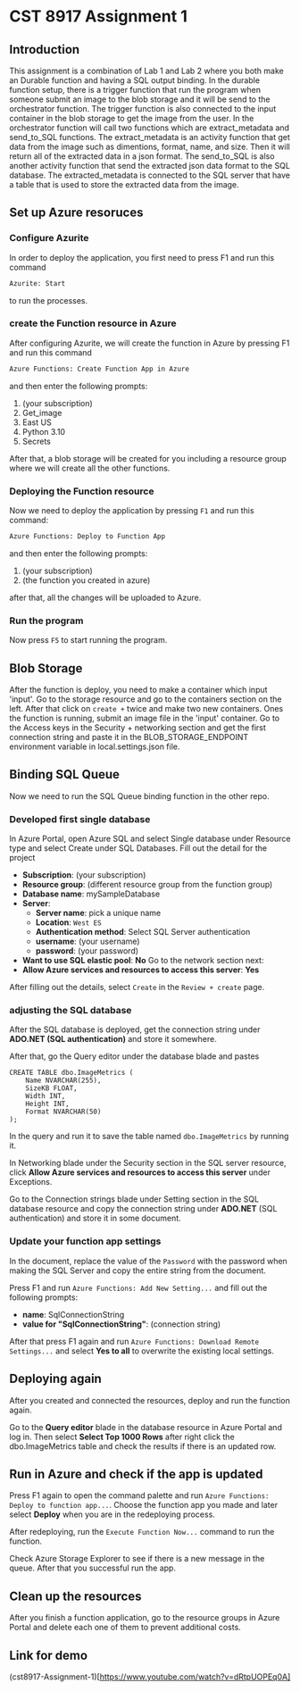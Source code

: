 # CST 8917 Assignment 1

## Introduction

This assignment is a combination of Lab 1 and Lab 2 where you both make an Durable function and having a SQL output binding. In the durable function setup, there is a trigger function that run the program when someone submit an image to the blob storage and it will be send to the orchestrator function. The trigger function is also connected to the input container in the blob storage to get the image from the user. In the orchestrator function will call two functions which are extract_metadata and send_to_SQL functions. The extract_metadata is an activity function that get data from the image such as dimentions, format, name, and size. Then it will return all of the extracted data in a json format. The send_to_SQL is also another activity function that send the extracted json data format to the SQL database. The extracted_metadata is connected to the SQL server that have a table that is used to store the extracted data from the image.

## Set up Azure resoruces 

### Configure Azurite
In order to deploy the application, you first need to press F1 and run this command
```txt
Azurite: Start
```

to run the processes.

### create the Function resource in Azure
After configuring Azurite, we will create the function in Azure by pressing F1 and run this command
```txt
Azure Functions: Create Function App in Azure
```

and then enter the following prompts:
1. (your subscription)
2. Get_image
3. East US
4. Python 3.10
5. Secrets

After that, a blob storage will be created for you including a resource group where we will create all the other functions.

### Deploying the Function resource
Now we need to deploy the application by pressing `F1` and run this command:

```txt
Azure Functions: Deploy to Function App
```

and then enter the following prompts:
1. (your subscription)
2. (the function you created in azure)

after that, all the changes will be uploaded to Azure.

### Run the program
Now press `F5` to start running the program.

## Blob Storage

After the function is deploy, you need to make a container which input 'input'. Go to the storage resource and go to the containers section on the left. After that click on `create +` twice and make two new containers. Ones the function is running, submit an image file in the 'input' container. Go to the Access keys in the Security + networking section and get the first connection string and paste it in the BLOB_STORAGE_ENDPOINT environment variable in local.settings.json file.

## Binding SQL Queue

Now we need to run the SQL Queue binding function in the other repo.

### Developed first single database

In Azure Portal, open Azure SQL and select Single database under Resource type and select Create under SQL Databases. Fill out the detail for the project

- **Subscription**: (your subscription)
- **Resource group**: (different resource group from the function group)
- **Database name**: mySampleDatabase
- **Server**:
    - **Server name**: pick a unique name
    - **Location**: `West ES`
    - **Authentication method**: Select SQL Server authentication
    - **username**: (your username)
    - **password**: (your password)
- **Want to use SQL elastic pool**: **No**
Go to the network section next:
- **Allow Azure services and resources to access this server**: **Yes**

After filling out the details, select `Create` in the `Review + create` page.

### adjusting the SQL database

After the SQL database is deployed, get the connection string under **ADO.NET (SQL authentication)** and store it somewhere.

After that, go the Query editor under the database blade and pastes

```
CREATE TABLE dbo.ImageMetrics (
    Name NVARCHAR(255),
    SizeKB FLOAT,
    Width INT,
    Height INT,
    Format NVARCHAR(50)
);
```

In the query and run it to save the table named `dbo.ImageMetrics` by running it.

In Networking blade under the Security section in the SQL server resource, click **Allow Azure services and resources to access this server** under Exceptions.

Go to the Connection strings blade under Setting section in the SQL database resource and copy the connection string under **ADO.NET** (SQL authentication) and store it in some document.

### Update your function app settings

In the document, replace the value of the `Password` with the password when making the SQL Server and copy the entire string from the document. 

Press F1 and run `Azure Functions: Add New Setting...` and fill out the following prompts: 

- **name**: SqlConnectionString
- **value for "SqlConnectionString"**: (connection string)

After that press F1 again and run `Azure Functions: Download Remote Settings...` and select **Yes to all** to overwrite the existing local settings.

## Deploying again

After you created and connected the resources, deploy and run the function again. 

Go to the **Query editor** blade in the database resource in Azure Portal and log in. Then select **Select Top 1000 Rows** after right click the dbo.ImageMetrics table and check the results if there is an updated row.

## Run in Azure and check if the app is updated

Press F1 again to open the command palette and run `Azure Functions: Deploy to function app...`. Choose the function app you made and later select **Deploy** when you are in the redeploying process.

After redeploying, run the `Execute Function Now...` command to run the function.

Check Azure Storage Explorer to see if there is a new message in the queue. After that you successful run the app.

## Clean up the resources

After you finish a function application, go to the resource groups in Azure Portal and delete each one of them to prevent additional costs.

## Link for demo

(cst8917-Assignment-1)[https://www.youtube.com/watch?v=dRtpUOPEq0A]